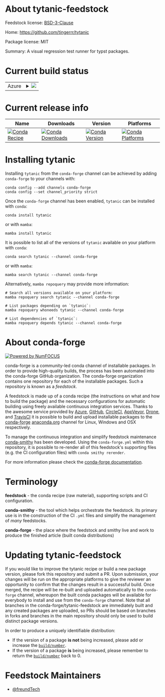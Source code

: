 About tytanic-feedstock
=======================

Feedstock license: [BSD-3-Clause](https://github.com/conda-forge/tytanic-feedstock/blob/main/LICENSE.txt)

Home: https://github.com/tingerrr/tytanic

Package license: MIT

Summary: A visual regression test runner for typst packages.

Current build status
====================


<table>
    
  <tr>
    <td>Azure</td>
    <td>
      <details>
        <summary>
          <a href="https://dev.azure.com/conda-forge/feedstock-builds/_build/latest?definitionId=24963&branchName=main">
            <img src="https://dev.azure.com/conda-forge/feedstock-builds/_apis/build/status/tytanic-feedstock?branchName=main">
          </a>
        </summary>
        <table>
          <thead><tr><th>Variant</th><th>Status</th></tr></thead>
          <tbody><tr>
              <td>linux_64</td>
              <td>
                <a href="https://dev.azure.com/conda-forge/feedstock-builds/_build/latest?definitionId=24963&branchName=main">
                  <img src="https://dev.azure.com/conda-forge/feedstock-builds/_apis/build/status/tytanic-feedstock?branchName=main&jobName=linux&configuration=linux%20linux_64_" alt="variant">
                </a>
              </td>
            </tr><tr>
              <td>osx_64</td>
              <td>
                <a href="https://dev.azure.com/conda-forge/feedstock-builds/_build/latest?definitionId=24963&branchName=main">
                  <img src="https://dev.azure.com/conda-forge/feedstock-builds/_apis/build/status/tytanic-feedstock?branchName=main&jobName=osx&configuration=osx%20osx_64_" alt="variant">
                </a>
              </td>
            </tr><tr>
              <td>win_64</td>
              <td>
                <a href="https://dev.azure.com/conda-forge/feedstock-builds/_build/latest?definitionId=24963&branchName=main">
                  <img src="https://dev.azure.com/conda-forge/feedstock-builds/_apis/build/status/tytanic-feedstock?branchName=main&jobName=win&configuration=win%20win_64_" alt="variant">
                </a>
              </td>
            </tr>
          </tbody>
        </table>
      </details>
    </td>
  </tr>
</table>

Current release info
====================

| Name | Downloads | Version | Platforms |
| --- | --- | --- | --- |
| [![Conda Recipe](https://img.shields.io/badge/recipe-tytanic-green.svg)](https://anaconda.org/conda-forge/tytanic) | [![Conda Downloads](https://img.shields.io/conda/dn/conda-forge/tytanic.svg)](https://anaconda.org/conda-forge/tytanic) | [![Conda Version](https://img.shields.io/conda/vn/conda-forge/tytanic.svg)](https://anaconda.org/conda-forge/tytanic) | [![Conda Platforms](https://img.shields.io/conda/pn/conda-forge/tytanic.svg)](https://anaconda.org/conda-forge/tytanic) |

Installing tytanic
==================

Installing `tytanic` from the `conda-forge` channel can be achieved by adding `conda-forge` to your channels with:

```
conda config --add channels conda-forge
conda config --set channel_priority strict
```

Once the `conda-forge` channel has been enabled, `tytanic` can be installed with `conda`:

```
conda install tytanic
```

or with `mamba`:

```
mamba install tytanic
```

It is possible to list all of the versions of `tytanic` available on your platform with `conda`:

```
conda search tytanic --channel conda-forge
```

or with `mamba`:

```
mamba search tytanic --channel conda-forge
```

Alternatively, `mamba repoquery` may provide more information:

```
# Search all versions available on your platform:
mamba repoquery search tytanic --channel conda-forge

# List packages depending on `tytanic`:
mamba repoquery whoneeds tytanic --channel conda-forge

# List dependencies of `tytanic`:
mamba repoquery depends tytanic --channel conda-forge
```


About conda-forge
=================

[![Powered by
NumFOCUS](https://img.shields.io/badge/powered%20by-NumFOCUS-orange.svg?style=flat&colorA=E1523D&colorB=007D8A)](https://numfocus.org)

conda-forge is a community-led conda channel of installable packages.
In order to provide high-quality builds, the process has been automated into the
conda-forge GitHub organization. The conda-forge organization contains one repository
for each of the installable packages. Such a repository is known as a *feedstock*.

A feedstock is made up of a conda recipe (the instructions on what and how to build
the package) and the necessary configurations for automatic building using freely
available continuous integration services. Thanks to the awesome service provided by
[Azure](https://azure.microsoft.com/en-us/services/devops/), [GitHub](https://github.com/),
[CircleCI](https://circleci.com/), [AppVeyor](https://www.appveyor.com/),
[Drone](https://cloud.drone.io/welcome), and [TravisCI](https://travis-ci.com/)
it is possible to build and upload installable packages to the
[conda-forge](https://anaconda.org/conda-forge) [anaconda.org](https://anaconda.org/)
channel for Linux, Windows and OSX respectively.

To manage the continuous integration and simplify feedstock maintenance
[conda-smithy](https://github.com/conda-forge/conda-smithy) has been developed.
Using the ``conda-forge.yml`` within this repository, it is possible to re-render all of
this feedstock's supporting files (e.g. the CI configuration files) with ``conda smithy rerender``.

For more information please check the [conda-forge documentation](https://conda-forge.org/docs/).

Terminology
===========

**feedstock** - the conda recipe (raw material), supporting scripts and CI configuration.

**conda-smithy** - the tool which helps orchestrate the feedstock.
                   Its primary use is in the construction of the CI ``.yml`` files
                   and simplify the management of *many* feedstocks.

**conda-forge** - the place where the feedstock and smithy live and work to
                  produce the finished article (built conda distributions)


Updating tytanic-feedstock
==========================

If you would like to improve the tytanic recipe or build a new
package version, please fork this repository and submit a PR. Upon submission,
your changes will be run on the appropriate platforms to give the reviewer an
opportunity to confirm that the changes result in a successful build. Once
merged, the recipe will be re-built and uploaded automatically to the
`conda-forge` channel, whereupon the built conda packages will be available for
everybody to install and use from the `conda-forge` channel.
Note that all branches in the conda-forge/tytanic-feedstock are
immediately built and any created packages are uploaded, so PRs should be based
on branches in forks and branches in the main repository should only be used to
build distinct package versions.

In order to produce a uniquely identifiable distribution:
 * If the version of a package **is not** being increased, please add or increase
   the [``build/number``](https://docs.conda.io/projects/conda-build/en/latest/resources/define-metadata.html#build-number-and-string).
 * If the version of a package **is** being increased, please remember to return
   the [``build/number``](https://docs.conda.io/projects/conda-build/en/latest/resources/define-metadata.html#build-number-and-string)
   back to 0.

Feedstock Maintainers
=====================

* [@freundTech](https://github.com/freundTech/)

